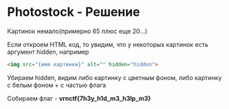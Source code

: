 # Photostock - Решение

Картинок немало(примерно 65 плюс еще 20...)

Если откроем HTML код, то увидим, что у некоторых картинок есть аргумент hidden, например

```HTML
<img src="{имя картинки}" alt="" hidden="hidden">
```
Убираем hidden, видим либо картинку с цветным фоном, либо картинку с белым фоном + с частью флага

Собираем флаг - <b>vrnctf{7h3y_h1d_m3_h3lp_m3}